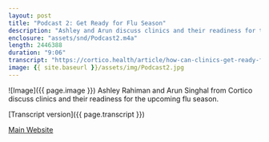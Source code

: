 ```yaml
---
layout: post
title: "Podcast 2: Get Ready for Flu Season"
description: "Ashley and Arun discuss clinics and their readiness for the upcoming flu season."
enclosure: "assets/snd/Podcast2.m4a"
length: 2446388
duration: "9:06"
transcript: "https://cortico.health/article/how-can-clinics-get-ready-for-flu-season"
image: {{ site.baseurl }}/assets/img/Podcast2.jpg
---
```

![Image]({{ page.image }})
Ashley Rahiman and Arun Singhal from Cortico discuss clinics and their readiness for the upcoming flu season.

[Transcript version]({{ page.transcript }})

[Main Website](https://cortico.health)